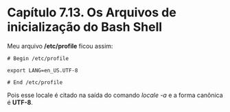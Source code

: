 # Capítulo 7.13. Os Arquivos de inicialização do Bash Shell

Meu arquivo **/etc/profile** ficou assim:

```
# Begin /etc/profile

export LANG=en_US.UTF-8

# End /etc/profile

```

Pois esse locale é citado na saída do comando *locale -a* e a forma canônica é **UTF-8**.